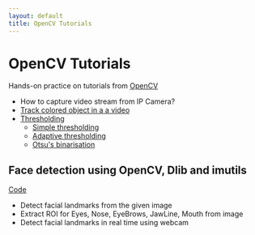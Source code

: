 ```yaml
---
layout: default
title: OpenCV Tutorials
---
```

# OpenCV Tutorials

Hands-on practice on tutorials from [OpenCV](https://opencv-python-tutroals.readthedocs.io/en/latest/py_tutorials/py_imgproc/py_table_of_contents_imgproc/py_table_of_contents_imgproc.html)

+ How to capture video stream from IP Camera?
+ [Track colored object in a a video](colored_object_tracking.py)
+ [Thresholding](thresholding.py)
  + [Simple thresholding](https://opencv-python-tutroals.readthedocs.io/en/latest/py_tutorials/py_imgproc/py_thresholding/py_thresholding.html#simple-thresholding)
  + [Adaptive thresholding](https://opencv-python-tutroals.readthedocs.io/en/latest/py_tutorials/py_imgproc/py_thresholding/py_thresholding.html#adaptive-thresholding)
  + [Otsu's binarisation](https://opencv-python-tutroals.readthedocs.io/en/latest/py_tutorials/py_imgproc/py_thresholding/py_thresholding.html#otsus-binarization)

## Face detection using OpenCV, Dlib and imutils

[Code](facial_landmarks.py)

+ Detect facial landmarks from the given image
+ Extract ROI for Eyes, Nose, EyeBrows, JawLine, Mouth from image
+ Detect facial landmarks in real time using webcam
